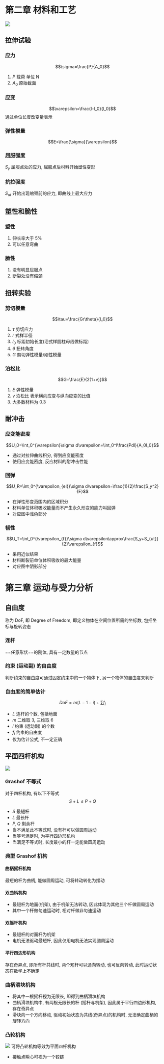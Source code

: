 # 第二章 材料和工艺
![](./src_machine_design/2_1.jpg)
## 拉伸试验
### 应力
$$\sigma=\frac{P}{A_0}$$
1. $P$ 载荷 单位 N
2. $A_0$ 原始截面

### 应变
$$\varepsilon=\frac{l-l_0}{l_0}$$
通过单位长度改变量表示

### 弹性模量
$$E=\frac{\sigma}{\varepsilon}$$

### 屈服强度
$S_y$ 屈服点处的应力, 屈服点后材料开始塑性变形

### 抗拉强度
$S_{ut}$ 开始出现缩颈前的应力, 即曲线上最大应力

## 塑性和脆性
### 塑性
1. 伸长率大于 5%
2. 可以任意弯曲

### 脆性
1. 没有明显屈服点
2. 断裂处没有缩颈

## 扭转实验
### 剪切模量
$$\tau=\frac{Gr\theta}{l_0}$$
1. $\tau$ 剪切应力
2. $r$ 式样半径
3. $l_0$ 标距初始长度(沿式样圆柱母线做标距)
4. $\theta$ 扭转角度
5. $G$ 剪切弹性模量/刚性模量

### 泊松比
$$G=\frac{E}{2(1+v)}$$
1. $E$ 弹性模量
2. $v$ 泊松比 表示横向应变与纵向应变的比值
3. 大多数材料为 0.3

## 耐冲击
### 应变能密度
$$U_0=\int_0^{\varepsilon}\sigma d\varepsilon=\int_0^l\frac{Pdl}{A_0l_0}$$
* 通过对拉伸曲线积分, 得到应变能密度
* 使用应变能密度, 反应材料的耐冲击性能

### 回弹
$$U_R=\int_0^{\varepsilon_{el}}\sigma d\varepsilon=\frac{1}{2}\frac{S_y^2}{E}$$
* 在弹性形变范围内的区域积分
* 材料单位体积吸收能量而不产生永久形变的能力叫回弹
* 对应图中浅色部分

### 韧性
$$U_T=\int_0^{\varepsilon_{f}}\sigma d\varepsilon\approx\frac{S_y+S_{ut}}{2}\varepsilon_{f}$$
* 采用近似结果
* 材料断裂前单位体积吸收的最大能量
* 对应图中阴影部分

# 第三章 运动与受力分析
## 自由度
称为 DoF, 即 Degree of Freedom, 即定义物体在空间位置所需的坐标数, 包括坐标与旋转姿态

### 连杆
==任意形状==的刚体, 具有一定数量的节点

### 约束 (运动副) 的自由度
判断约束的自由度可通过固定约束中的一个物体下, 另一个物体的自由度来判断

### 自由度的简单估计
$$DoF=m(L-1-i)+\sum{f_i}$$
* $L$ 连杆的个数, 包括地面
* $m$ 二维取 3, 三维取 6
* $i$ 约束 (运动副) 的个数
* $f_i$ 约束的自由度
* 仅为估计公式, 不一定正确

## 平面四杆机构
![](./src_machine_design/3_1.gif)
### Grashof 不等式
对于四杆机构, 有以下不等式
$$S+L\le P+Q$$
* $S$ 最短杆
* $L$ 最长杆
* $P,Q$ 剩余杆
* 当不满足此不等式时, 没有杆可以做圆周运动
* 当等号满足时, 为平行四边形机构
* 当满足不等式时, 长度最小的杆一定能做圆周运动

### 典型 Grashof 机构
#### 曲柄摇杆机构
最短的杆为曲柄, 能做圆周运动, 可将转动转化为摆动

#### 双曲柄机构
* 最短杆为地面(机架), 由于机架无法转动, 因此体现为其他三个杆做圆周运动
* 其中一个杆做匀速运动时, 相对杆做非匀速运动

#### 双摇杆机构
* 最短杆的对面杆为机架 
* 电机无法驱动最短杆, 因此仅用电机无法实现圆周运动

#### 平行四边形机构
存在奇异点, 即所有杆共线时, 两个短杆可以通向转动, 也可反向转动, 此时运动状态在数学上不确定

### 曲柄滑块机构
* 将其中一根摇杆视为无限长, 即得到曲柄滑块机构
* 曲柄滑块机构中, 有两根无限长的杆 (摇杆与机架), 因此属于平行四边形机构, 存在奇异点
* 滑块向一个方向移动, 驱动初始状态为共线(奇异点)的机构时, 无法确定曲柄的旋转方向

### 凸轮机构
![](./src_machine_design/3_2.jpg)
可将凸轮机构等效为平面四杆机构
* 接触点瞬心可视为一个铰链
